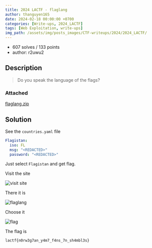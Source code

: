```yaml
---
title: 2024 LACTF - flaglang
author: thanguyen165
date: 2024-02-18 00:00:00 +0700
categories: [Write-ups, 2024_LACTF]
tags: [Web Exploitation, write-ups]
img_path: /assets/img/posts_images/CTF-writeups/2024/2024_LACTF/
---
```


* 607 solves / 133 points
* author: r2uwu2

## Description

> Do you speak the language of the flags?

### Attached

[flaglang.zip](attached/flaglang.zip)

## Solution

See the ```countries.yaml``` file

```yaml
Flagistan:
  iso: FL
  msg: "<REDACTED>"
  password: "<REDACTED>"
```

Just select ```Flagistan``` and get flag.

Visit the site

![visit site](flaglang1.png)

There it is

![flaglang](flaglang2.png)

Choose it

![flag](flaglang3.png)

The flag is
```
lactf{n0rw3g7an_y4m7_f4ns_7n_sh4mbl3s}
```